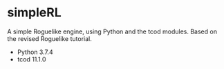 # simpleRL
 A simple Roguelike engine, using Python and the tcod modules. Based on the revised Roguelike tutorial.

* Python 3.7.4
* tcod 11.1.0
